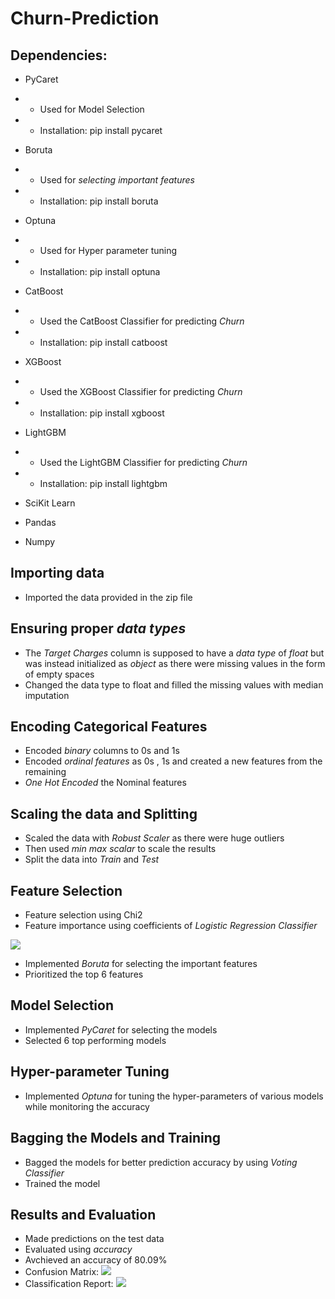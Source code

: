 # Churn-Prediction

## Dependencies:
- PyCaret
- - Used for Model Selection
- - Installation: pip install pycaret

- Boruta
- - Used for *selecting important features*
- - Installation: pip install boruta

- Optuna
- - Used for Hyper parameter tuning
- - Installation: pip install optuna

- CatBoost
- - Used the CatBoost Classifier for predicting *Churn*
- - Installation: pip install catboost

- XGBoost
- - Used the XGBoost Classifier for predicting *Churn*
- - Installation: pip install xgboost

- LightGBM
- - Used the LightGBM Classifier for predicting *Churn*
- - Installation: pip install lightgbm

- SciKit Learn

- Pandas

- Numpy


## Importing data 
- Imported the data provided in the zip file


## Ensuring proper *data types*
- The *Target Charges* column is supposed to have a *data type* of *float* but was instead initialized as *object* as there were missing values in the form of empty spaces
- Changed the data type to float and filled the missing values with median imputation


## Encoding Categorical Features
- Encoded *binary* columns to 0s and 1s
- Encoded *ordinal features* as 0s , 1s and created a new features from the remaining
- *One Hot Encoded* the Nominal features


## Scaling the data and Splitting 
- Scaled the data with *Robust Scaler* as there were huge outliers
- Then used *min max scalar* to scale the results 
- Split the data into *Train* and *Test*


## Feature Selection 
- Feature selection using Chi2
- Feature importance using coefficients of *Logistic Regression Classifier*

![](https://github.com/AnandBallure/Razorpay-Churn-Prediction/blob/main/Feature%20Importance%20logReg.png)

- Implemented *Boruta* for selecting the important features
- Prioritized the top 6 features


## Model Selection 
- Implemented *PyCaret* for selecting the models
- Selected 6 top performing models


## Hyper-parameter Tuning
- Implemented *Optuna* for tuning the hyper-parameters of various models while monitoring the accuracy


## Bagging the Models and Training
- Bagged the models for better prediction accuracy by using *Voting Classifier*
- Trained the model


## Results and Evaluation
- Made predictions on the test data 
- Evaluated using *accuracy*
- Avchieved an accuracy of 80.09%
- Confusion Matrix:
![](https://github.com/AnandBallure/Razorpay-Churn-Prediction/blob/main/Churn.png)
- Classification Report:
![](https://github.com/AnandBallure/Razorpay-Churn-Prediction/blob/main/Classification%20Report.png)
